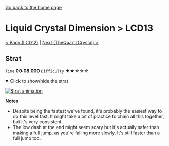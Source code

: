 [Go back to the home page](https://github.com/Doublevil/scbspeedrun)

# Liquid Crystal Dimension > LCD13

[< Back (LCD12)](https://github.com/Doublevil/scbspeedrun/blob/main/levels/LCD/LCD12.md) | [Next (TheQuartzCrystal) >](https://github.com/Doublevil/scbspeedrun/blob/main/levels/LCD/TheQuartzCrystal.md)

## Strat

`Time` **00:08.000** `Difficulty` ★★☆☆☆
<details open>
  <summary>Click to show/hide the strat</summary>

  [![Strat animation](https://github.com/Doublevil/scbspeedrun/blob/main/media/levels/LCD/LCD13_Strat.webp)](https://github.com/Doublevil/scbspeedrun/blob/main/media/levels/LCD/LCD13_Strat.mp4?raw=true)

  **Notes**
  - Despite being the fastest we've found, it's probably the easiest way to do this level fast. It might take a bit of practice to chain all this together, but it's very consistent.
  - The low dash at the end might seem scary but it's actually safer than making a full jump, as you're falling more slowly. It's still faster than a full jump too.
</details>
